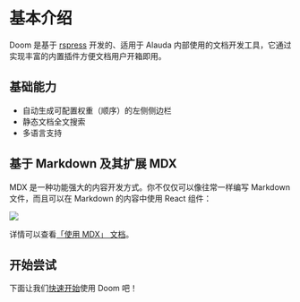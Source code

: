 # 基本介绍

Doom 是基于 [rspress](https://rspress.dev/zh/) 开发的、适用于 Alauda 内部使用的文档开发工具，它通过实现丰富的内置插件方便文档用户开箱即用。

## 基础能力

* 自动生成可配置权重（顺序）的左侧侧边栏
* 静态文档全文搜索
* 多语言支持

## 基于 Markdown 及其扩展 MDX

MDX 是一种功能强大的内容开发方式。你不仅仅可以像往常一样编写 Markdown 文件，而且可以在 Markdown 的内容中使用 React 组件：

![](https://lf3-static.bytednsdoc.com/obj/eden-cn/uhbfnupenuhf/rspress/mdx-intro.png)

详情可以查看[「使用 MDX」 文档](https://rspress.dev/zh/guide/basic/use-mdx)。

## 开始尝试

下面让我们[快速开始](/zh/start.md)使用 Doom 吧！
